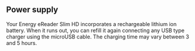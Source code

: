 ## Power supply

Your Energy eReader Slim HD incorporates a rechargeable lithium ion battery. When it runs out, you can refill it again connecting any USB type charger using the microUSB cable. The charging time may vary between 3 and 5 hours.
